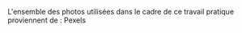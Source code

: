 L'ensemble des photos utilisées dans le cadre de ce travail pratique proviennent de : <a src="https://www.pexels.com/">Pexels</a>